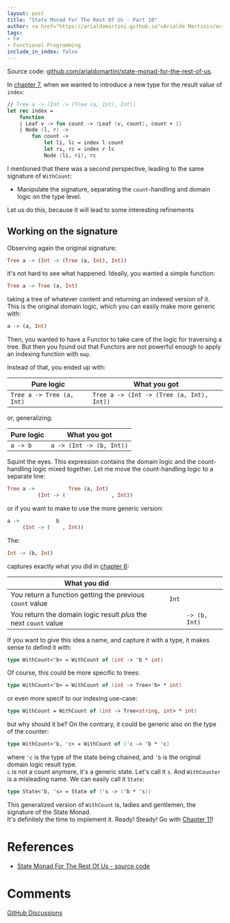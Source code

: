 ```yaml
---
layout: post
title: "State Monad For The Rest Of Us - Part 10"
author: <a href="https://arialdomartini.github.io">Arialdo Martini</a>
tags:
- F#
- Functional Programming
include_in_index: false
---
```

Source code:
[github.com/arialdomartini/state-monad-for-the-rest-of-us][source-code].

In [chapter 7](state-monad-for-the-rest-of-us-7), when we wanted to
introduce a new type for the result value of `index`:

```fsharp
// Tree a -> (Int -> (Tree (a, Int), Int))
let rec index =
    function
    | Leaf v -> fun count -> (Leaf (v, count), count + 1)
    | Node (l, r) ->
        fun count ->
            let li, lc = index l count
            let ri, rc = index r lc
            Node (li, ri), rc
```

I mentioned that there was a second perspective, leading to the same
signature of `WithCount`:

* Manipulate the signature, separating the `count`-handling and domain
  logic on the type level.

Let us do this, because it will lead to some interesting refinements

## Working on the signature
Observing again the original signature:

```haskell
Tree a -> (Int -> (Tree (a, Int), Int))
```

it's not hard to see what happened. Ideally, you wanted a simple function:

```haskell
Tree a -> Tree (a, Int)
```

taking a tree of whatever content and returning an indexed version of
it. This is the original domain logic, which you can easily make more
generic with:

```haskell
a -> (a, Int)
```


Then, you wanted to have a Functor to take care of the logic for
traversing a tree. But then you found out that Functors are not
powerful enough to apply an indexing function with `map`.  

Instead of that, you ended up with:

| Pure logic                | What you got                              |
|---------------------------|-------------------------------------------|
| `Tree a -> Tree (a, Int)` | `Tree a -> (Int -> (Tree (a, Int), Int))` |


or, generalizing:


| Pure logic | What you got             |
|------------|--------------------------|
| `a -> b`   | `a -> (Int -> (b, Int))` |


Squint the eyes. This expression contains the domain logic and the
count-handling logic mixed together. Let me move the count-handling
logic to a separate line:

```haskell
Tree a ->           Tree (a, Int)
          (Int -> (               , Int))
```

or if you want to make to use the more generic version:


```haskell
a ->            b
     (Int -> (    , Int))
```

The:

```haskell
Int -> (b, Int)
```

captures exactly what you did in [chapter
6](state-monad-for-the-rest-of-us-6):

| What you did                                                     |       |               |
|------------------------------------------------------------------|-------|---------------|
| You return a function getting the previous `count` value         | `Int` |               |
| You return the domain logic result *plus* the next `count` value |       | `-> (b, Int)` |


If you want to give this idea a name, and capture it with a type, it
makes sense to defind it with:

```fsharp
type WithCount<'b> = WithCount of (int -> 'b * int)
```

Of course, this could be more specific to trees:

```fsharp
type WithCount<'b> = WithCount of (int -> Tree<'b> * int)
```

or even more specif to our indexing use-case:

```fsharp
type WithCount = WithCount of (int -> Tree<string, int> * int)
```

but why should it be? On the contrary, it could be generic also on the
type of the counter:

```fsharp
type WithCount<'b, 'c> = WithCount of ('c -> 'b * 'c)
```

where `'c` is the type of the state being chained, and `'b` is the
original domain logic result type.  
`c` is not a count anymore, it's a generic state. Let's call it
`s`. And `WithCounter` is a misleading name. We can easily call it
`State`:

```fsharp
type State<'b, 's> = State of ('s -> ('b * 's))
```

This generalized version of `WithCount` is, ladies and gentlemen, the
signature of the State Monad.  
It's definitely the time to implement it. Ready! Steady! Go with
[Chapter 11](state-monad-for-the-rest-of-us-11)!


# References
* [State Monad For The Rest Of Us - source code][source-code]
  
# Comments
[GitHub Discussions][discussions]

[source-code]: https://github.com/arialdomartini/state-monad-for-the-rest-of-us
[discussions]: https://github.com/arialdomartini/arialdomartini.github.io/discussions/30
